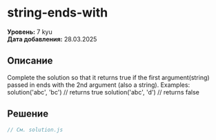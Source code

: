 # string-ends-with

**Уровень:** 7 kyu  
**Дата добавления:** 28.03.2025

## Описание
Complete the solution so that it returns true if the first argument(string) passed in ends with the 2nd argument (also a string).
Examples:
solution('abc', 'bc') // returns true
solution('abc', 'd') // returns false

## Решение
```javascript
// См. solution.js
```

